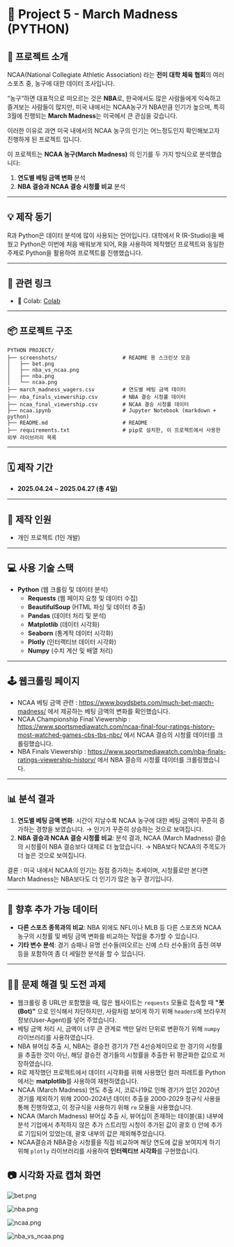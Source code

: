 # 🏀 Project 5 - March Madness (PYTHON)

## 🧭 프로젝트 소개

NCAA(National Collegiate Athletic Association) 라는 **전미 대학 체육 협회**의 여러 스포츠 중, 농구에 대한 데이터 조사입니다.

“농구”하면 대표적으로 떠오르는 것은 **NBA**로, 한국에서도 많은 사람들에게 익숙하고 즐겨보는 사람들이 많지만, 미국 내에서는 NCAA농구가 NBA만큼 인기가 높으며, 특히 3월에 진행되는 **March Madness**는 미국에서 큰 관심을 갖습니다.

이러한 이유로 과연 미국 내에서의 NCAA 농구의 인기는 어느정도인지 확인해보고자 진행하게 된 프로젝트 입니다. 

이 프로젝트는 **NCAA 농구(March Madness)** 의 인기를 두 가지 방식으로 분석했습니다: 

1. **연도별 베팅 금액 변화** 분석
2. **NBA 결승과 NCAA 결승 시청률 비교** 분석

---

## 💡 제작 동기

R과 Python은 데이터 분석에 많이 사용되는 언어입니다. 대학에서 R (R-Studio)을 배웠고 Python은 이번에 처음 배워보게 되어, R을 사용하여 제작했던 프로젝트와 동일한 주제로 Python을 활용하여 프로젝트를 진행했습니다.

---

## 🔗 관련 링크

- 🔗 Colab:  [Colab](https://colab.research.google.com/drive/15gGNITW41iiDl9lQNqf0kp4BGJp_Qdmx?usp=sharing)

---

## 📦 프로젝트 구조
```
PYTHON PROJECT/
├── screenshots/                     # README 용 스크린샷 모음
│   ├── bet.png
│   ├── nba_vs_ncaa.png
│   ├── nba.png
│   └── ncaa.png
├── march_madness_wagers.csv         # 연도별 베팅 금액 데이터
├── nba_finals_viewership.csv        # NBA 결승 시청률 데이터
├── ncaa_final_viewership.csv        # NCAA 결승 시청률 데이터
├── ncaa.ipynb                       # Jupyter Notebook (markdown + python)
├── README.md                        # README
├── requirements.txt                 # pip로 설치한, 이 프로젝트에서 사용한 외부 라이브러리 목록
```
---

## 🗓️ 제작 기간

- **2025.04.24 ~ 2025.04.27 (총 4일)**

---

## 🧑 제작 인원

- 개인 프로젝트 (1인 개발)

---

## 💻 사용 기술 스택

- **Python** (웹 크롤링 및 데이터 분석)
    - **Requests** (웹 페이지 요청 및 데이터 수집)
    - **BeautifulSoup** (HTML 파싱 및 데이터 추출)
    - **Pandas** (데이터 처리 및 분석)
    - **Matplotlib** (데이터 시각화)
    - **Seaborn** (통계적 데이터 시각화)
    - **Plotly** (인터랙티브 데이터 시각화)
    - **Numpy** (수치 계산 및 배열 처리)

---

## 🕹️ 웹크롤링 페이지

- NCAA 베팅 금액 관련 : https://www.boydsbets.com/much-bet-march-madness/ 에서 제공하는 베팅 금액의 변화를 확인했습니다.
- NCAA Championship Final Viewership : https://www.sportsmediawatch.com/ncaa-final-four-ratings-history-most-watched-games-cbs-tbs-nbc/ 에서 NCAA 결승의 시청률 데이터를 크롤링했습니다.
- NBA Finals Viewership : https://www.sportsmediawatch.com/nba-finals-ratings-viewership-history/ 에서 NBA 결승의 시청률 데이터를 크롤링했습니다.

---

## 📊 분석 결과

1. **연도별 베팅 금액 변화**: 시간이 지날수록 NCAA 농구에 대한 베팅 금액이 꾸준히 증가하는 경향을 보였습니다. → 인기가 꾸준히 상승하는 것으로 보여집니다.
2. **NBA 결승과 NCAA 결승 시청률 비교**: 분석 결과, NCAA (March Madness) 결승의 시청률이 NBA 결승보다 대체로 더 높았습니다. → NBA보다 NCAA의 주목도가 더 높은 것으로 보여집니다.

결론 : 미국 내에서 NCAA의 인기는 점점 증가하는 추세이며, 시청률로만 본다면 March Madness는 NBA보다도 더 인기가 많은 농구 경기입니다.

---

## 🔮 향후 추가 가능 데이터

- **다른 스포츠 종목과의 비교**: NBA 외에도 NFL이나 MLB 등 다른 스포츠와 NCAA 농구의 시청률 및 베팅 금액 변화를 비교하는 작업을 추가할 수 있습니다.
- **기타 변수 분석**: 경기 승패나 유명 선수들(떠오르는 신예 스타 선수들)의 출전 여부 등을 포함하여 좀 더 세밀한 분석을 할 수 있습니다.

---

## 🧑‍💻 문제 해결 및 도전 과제

- 웹크롤링 중 URL만 포함했을 때, 많은 웹사이트는 `requests` 모듈로 접속할 때 **"봇(Bot)"** 으로 인식해서 차단하지만, 사람처럼 보이게 하기 위해 `headers`에 브라우저 정보(User-Agent)를 넣어 주었습니다.
- 베팅 금액 처리 시, 금액이 너무 큰 관계로 백만 달러 단위로 변환하기 위해 `numpy` 라이브러리를 사용하였습니다.
- NBA 뷰어십 추출 시, NBA는 결승전 경기가 7전 4선승제이므로 한 경기의 시청률을 추출한 것이 아닌, 해당 결승전 경기들의 시청률을 추출한 뒤 평균화한 값으로 저장하였습니다.
- R로 제작했던 프로젝트에서 데이터 시각화를 위해 사용했던 컬러 파레트를 Python에서는 **matplotlib**를 사용하여 재현하였습니다.
- NCAA (March Madness) 연도 추출 시, 코로나19로 인해 경기가 없던 2020년 경기를 제외하기 위해 2000-2024년 데이터 추출을 2000-2029 정규식 사용을 통해 진행하였고, 이 정규식을 사용하기 위해 `re` 모듈을 사용했습니다.
- NCAA (March Madness) 뷰어십 추출 시, 뷰어십이 존재하는 테이블(표) 내부에 분석 기업에서 추적하지 않은 추가 스트리밍 시청이 추가된 값이 괄호 () 안에 추가로 기입되어 있었는데, 괄호 내부의 값은 제외해주었습니다.
- NCAA결승과 NBA결승 시청률을 직접 비교하며 해당 연도에 값을 보여지게 하기 위해 `plotly` 라이브러리를 사용하여 **인터렉티브 시각화**를 구현했습니다.

## 📷 시각화 자료 캡쳐 화면

![bet.png](/PYTHON%20PROJECT/screenshots/bet.png)

![nba.png](/PYTHON%20PROJECT/screenshots/nba.png)

![ncaa.png](/PYTHON%20PROJECT/screenshots/ncaa.png)

![nba_vs_ncaa.png](/PYTHON%20PROJECT/screenshots/nba_vs_ncaa.png)